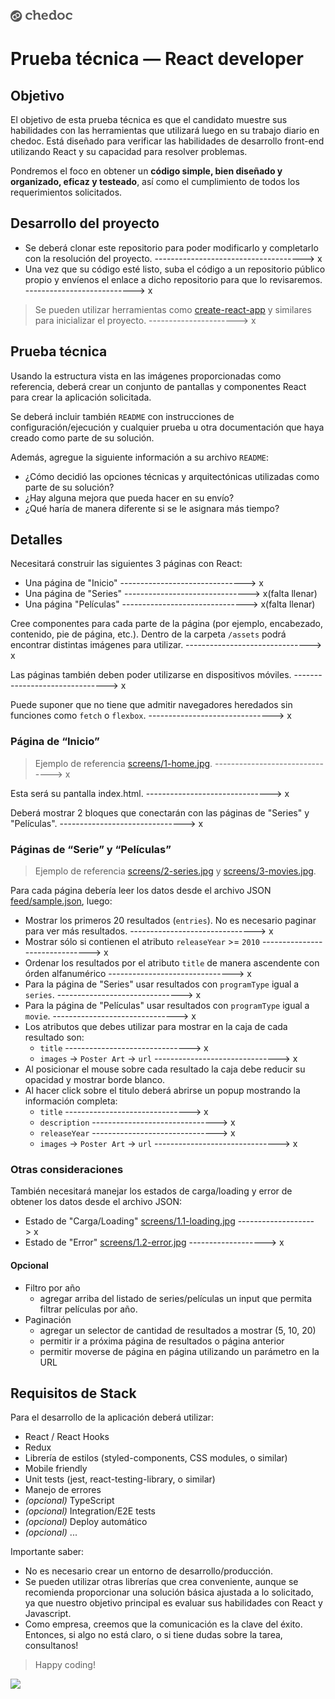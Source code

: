 ![](assets/logo-gray.png)
# Prueba técnica — React developer


## Objetivo

El objetivo de esta prueba técnica es que el candidato muestre sus habilidades con las herramientas que utilizará luego en su trabajo diario en chedoc. Está diseñado para verificar las habilidades de desarrollo front-end utilizando React y su capacidad para resolver problemas.

Pondremos el foco en obtener un **código simple, bien diseñado y organizado, eficaz y testeado**, así como el cumplimiento de todos los requerimientos solicitados.


## Desarrollo del proyecto

- Se deberá clonar este repositorio para poder modificarlo y completarlo con la resolución del proyecto. -------------------------------------> x 
- Una vez que su código esté listo, suba el código a un repositorio público propio y envíenos el enlace a dicho repositorio para que lo revisaremos.   ---------------------------> x

> Se pueden utilizar herramientas como [create-react-app](https://github.com/facebookincubator/create-react-app) y similares para inicializar el proyecto.   ----------------------> x


## Prueba técnica
Usando la estructura vista en las imágenes proporcionadas como referencia, deberá crear un conjunto de pantallas y componentes React para crear la aplicación solicitada.

Se deberá incluir también `README` con instrucciones de configuración/ejecución y cualquier prueba u otra documentación que haya creado como parte de su solución.

Además, agregue la siguiente información a su archivo `README`:

- ¿Cómo decidió las opciones técnicas y arquitectónicas utilizadas como parte de su solución?
- ¿Hay alguna mejora que pueda hacer en su envío?
- ¿Qué haría de manera diferente si se le asignara más tiempo?


## Detalles
Necesitará construir las siguientes 3 páginas con React:

- Una página de "Inicio"   -------------------------------> x
- Una página de "Series"   -------------------------------> x(falta llenar)
- Una página "Películas"   -------------------------------> x(falta llenar)

Cree componentes para cada parte de la página (por ejemplo, encabezado, contenido, pie de página, etc.). Dentro de la carpeta `/assets` podrá encontrar distintas imágenes para utilizar. -------------------------------> x

Las páginas también deben poder utilizarse en dispositivos móviles. -------------------------------> x

Puede suponer que no tiene que admitir navegadores heredados sin funciones como `fetch` o `flexbox`. -------------------------------> x


### Página de “Inicio”

> Ejemplo de referencia [screens/1-home.jpg](./screens/1-home.jpg). -------------------------------> x
  
Esta será su pantalla index.html. -------------------------------> x

Deberá mostrar 2 bloques que conectarán con las páginas de "Series" y "Películas". -------------------------------> x


### Páginas de “Serie” y “Películas”

> Ejemplo de referencia [screens/2-series.jpg](./screens/2-series.jpg) y [screens/3-movies.jpg](./screens/3-movies.jpg).

Para cada página debería leer los datos desde el archivo JSON [feed/sample.json](https://raw.githubusercontent.com/StreamCo/react-coding-challenge/master/feed/sample.json), luego:

- Mostrar los primeros 20 resultados (`entries`). No es necesario paginar para ver más resultados.  -------------------------------> x
- Mostrar sólo si contienen el atributo `releaseYear` >= `2010` -------------------------------> x
- Ordenar los resultados por el atributo `title` de manera ascendente con órden alfanumérico -------------------------------> x
- Para la página de "Series" usar resultados con `programType` igual a `series`. -------------------------------> x
- Para la página de "Películas" usar resultados con `programType` igual a `movie`. 
-------------------------------> x
- Los atributos que debes utilizar para mostrar en la caja de cada resultado son:
  - `title` -------------------------------> x
  - `images` → `Poster Art` → `url` -------------------------------> x
- Al posicionar el mouse sobre cada resultado la caja debe reducir su opacidad y mostrar borde blanco.
- Al hacer click sobre el titulo deberá abrirse un popup mostrando la información completa:
  - `title` -------------------------------> x
  - `description` -------------------------------> x
  - `releaseYear` -------------------------------> x
  - `images` → `Poster Art` → `url` -------------------------------> x


### Otras consideraciones

También necesitará manejar los estados de carga/loading y error de obtener los datos desde el archivo JSON:

- Estado de "Carga/Loading" [screens/1.1-loading.jpg](./screens/1.1-loading.jpg)    -------------------> x
- Estado de "Error" [screens/1.2-error.jpg](./screens/1.2-error.jpg)                -------------------> x
 

#### Opcional

- Filtro por año
  - agregar arriba del listado de series/películas un input que permita filtrar películas por año.
- Paginación
  - agregar un selector de cantidad de resultados a mostrar (5, 10, 20)
  - permitir ir a próxima página de resultados o página anterior
  - permitir moverse de página en página utilizando un parámetro en la URL


## Requisitos de Stack

Para el desarrollo de la aplicación deberá utilizar:

- React / React Hooks
- Redux
- Librería de estilos (styled-components, CSS modules, o similar)
- Mobile friendly
- Unit tests (jest, react-testing-library, o similar)
- Manejo de errores
- _(opcional)_ TypeScript
- _(opcional)_ Integration/E2E tests
- _(opcional)_ Deploy automático
- _(opcional)_ ...

Importante saber:
- No es necesario crear un entorno de desarrollo/producción.
- Se pueden utilizar otras librerías que crea conveniente, aunque se recomienda proporcionar una solución básica ajustada a lo solicitado, ya que nuestro objetivo principal es evaluar sus habilidades con React y Javascript.
- Como empresa, creemos que la comunicación es la clave del éxito. Entonces, si algo no está claro, o si tiene dudas sobre la tarea, consultanos!


> Happy coding!

<img src="https://user-images.githubusercontent.com/5693916/30273942-84252588-96fb-11e7-9420-5516b92cb1f7.gif" width="100">